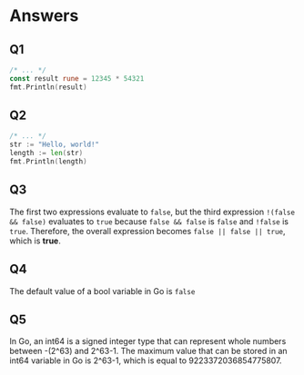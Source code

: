 # Answers

## Q1
```go
/* ... */
const result rune = 12345 * 54321
fmt.Println(result)
```

## Q2
```go
/* ... */
str := "Hello, world!"
length := len(str)
fmt.Println(length)
```

## Q3
The first two expressions evaluate to `false`, but the third expression `!(false && false)` evaluates to `true` because `false && false` is `false` and `!false` is `true`. Therefore, the overall expression becomes `false || false || true`, which is **true**.

## Q4
The default value of a bool variable in Go is ` false `

## Q5
In Go, an int64 is a signed integer type that can represent whole numbers between -(2^63) and 2^63-1. The maximum value that can be stored in an int64 variable in Go is 2^63-1, which is equal to 9223372036854775807.